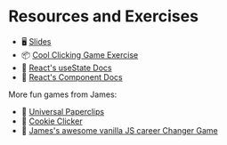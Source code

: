 # Resources and Exercises

- 🖥  [Slides](https://docs.google.com/presentation/d/1oi279EGi7Rn_Ftf8KHsrspLC2DwaahWy/edit?usp=sharing&ouid=103945856594382868323&rtpof=true&sd=true)
- 📦 [Cool Clicking Game Exercise](https://codesandbox.io/s/cool-clicking-game-exercise-3lrep?file=/src/App.js)
- 📝 [React's useState Docs](https://reactjs.org/docs/hooks-state.html)
- 📝 [React's Component Docs](https://reactjs.org/docs/components-and-props.html)

More fun games from James:
- 📎 [Universal Paperclips](https://www.decisionproblem.com/paperclips/index2.html)
- 🍪 [Cookie Clicker](https://orteil.dashnet.org/cookieclicker/)
- 🍦 [James's awesome vanilla JS career Changer Game](https://codepen.io/crushford/pen/BMRpve)

